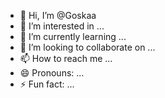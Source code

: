 - 👋 Hi, I’m @Goskaa
- 👀 I’m interested in ...
- 🌱 I’m currently learning ...
- 💞️ I’m looking to collaborate on ...
- 📫 How to reach me ...
- 😄 Pronouns: ...
- ⚡ Fun fact: ...

<!---
Goskaa/Goskaa is a ✨ special ✨ repository because its `README.md` (this file) appears on your GitHub profile.
You can click the Preview link to take a look at your changes.
--->
